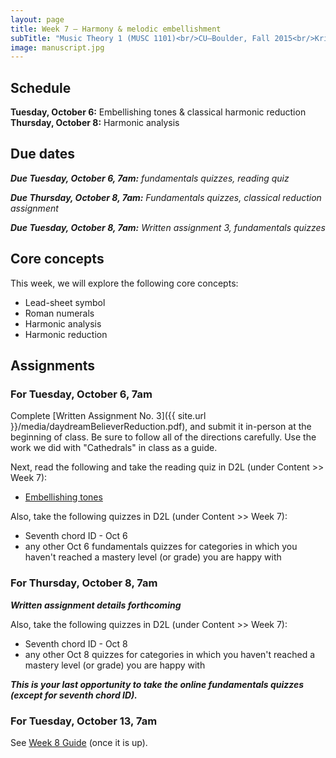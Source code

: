 ```yaml
---
layout: page
title: Week 7 – Harmony & melodic embellishment
subTitle: "Music Theory 1 (MUSC 1101)<br/>CU–Boulder, Fall 2015<br/>Kris Shaffer, Ph.D. – instructor"
image: manuscript.jpg
---
```


## Schedule

**Tuesday, October 6:** Embellishing tones & classical harmonic reduction  
**Thursday, October 8:** Harmonic analysis 

## Due dates

***Due Tuesday, October 6, 7am:*** *fundamentals quizzes, reading quiz* 

***Due Thursday, October 8, 7am:*** *Fundamentals quizzes, classical reduction assignment*  

***Due Tuesday, October 8, 7am:*** *Written assignment 3, fundamentals quizzes*

## Core concepts

This week, we will explore the following core concepts:

- Lead-sheet symbol  
- Roman numerals  
- Harmonic analysis  
- Harmonic reduction


## Assignments

### For Tuesday, October 6, 7am

Complete [Written Assignment No. 3]({{ site.url }}/media/daydreamBelieverReduction.pdf), and submit it in-person at the beginning of class. Be sure to follow all of the directions carefully. Use the work we did with "Cathedrals" in class as a guide.

Next, read the following and take the reading quiz in D2L (under Content >> Week 7):

- [Embellishing tones](http://openmusictheory.com/embellishingTones.html)

Also, take the following quizzes in D2L (under Content >> Week 7):

- Seventh chord ID - Oct 6  
- any other Oct 6 fundamentals quizzes for categories in which you haven't reached a mastery level (or grade) you are happy with


### For Thursday, October 8, 7am

***Written assignment details forthcoming***

Also, take the following quizzes in D2L (under Content >> Week 7):

- Seventh chord ID - Oct 8  
- any other Oct 8 quizzes for categories in which you haven't reached a mastery level (or grade) you are happy with

***This is your last opportunity to take the online fundamentals quizzes (except for seventh chord ID).***

### For Tuesday, October 13, 7am

See [Week 8 Guide](/week8/) (once it is up).